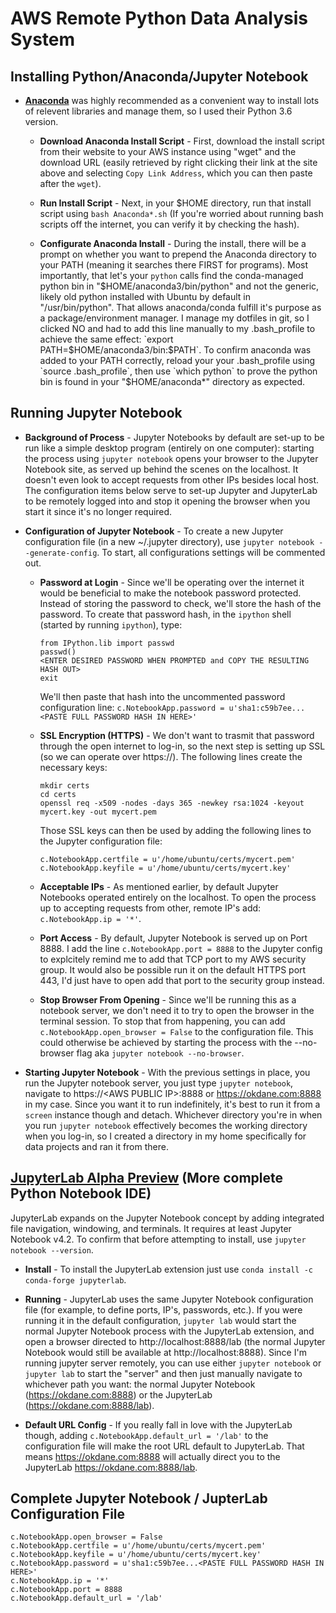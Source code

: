 # AWS Remote Python Data Analysis System #

## Installing Python/Anaconda/Jupyter Notebook ##

- **[Anaconda](https://www.continuum.io/downloads)** was highly recommended as a convenient way to install lots of relevent libraries and manage them, so I used their Python 3.6 version.
    
    - **Download Anaconda Install Script** - First, download the install script from their website to your AWS instance using "wget" and the download URL (easily retrieved by right clicking their link at the site above and selecting `Copy Link Address`, which you can then paste after the `wget`).
	
	- **Run Install Script** - Next, in your $HOME directory, run that install script using `bash Anaconda*.sh` (If you're worried about running bash scripts off the internet, you can verify it by checking the hash). 
	
	- **Configurate Anaconda Install** - During the install, there will be a prompt on whether you want to prepend the Anaconda directory to your PATH (meaning it searches there FIRST for programs). Most importantly, that let's your `python` calls find the conda-managed python bin in "$HOME/anaconda3/bin/python" and not the generic, likely old python installed with Ubuntu by default in "/usr/bin/python". That allows anaconda/conda fulfill it's purpose as a package/environment manager. I manage my dotfiles in git, so I clicked NO and had to add this line manually to my .bash_profile to achieve the same effect: `export PATH=$HOME/anaconda3/bin:$PATH`. To confirm anaconda was added to your PATH correctly, reload your your .bash_profile using `source .bash_profile`, then use `which python` to prove the python bin is found in your "$HOME/anaconda*" directory as expected.

## Running Jupyter Notebook ##
- **Background of Process** - Jupyter Notebooks by default are set-up to be run like a simple desktop program (entirely on one computer): starting the process using `jupyter notebook` opens your browser to the Jupyter Notebook site, as served up behind the scenes on the localhost. It doesn't even look to accept requests from other IPs besides local host. The configuration items below serve to set-up Jupyter and JupyterLab to be remotely logged into and stop it opening the browser when you start it since it's no longer required.

- **Configuration of Jupyter Notebook** - To create a new Jupyter configuration file (in a new ~/.jupyter directory), use `jupyter notebook --generate-config`. To start, all configurations settings will be commented out.

	- **Password at Login** - Since we'll be operating over the internet it would be beneficial to make the notebook password protected. Instead of storing the password to check, we'll store the hash of the password. To create that password hash, in the `ipython` shell (started by running `ipython`), type:   
        ```
        from IPython.lib import passwd
        passwd()
        <ENTER DESIRED PASSWORD WHEN PROMPTED and COPY THE RESULTING HASH OUT>
        exit
        ```
        We'll then paste that hash into the uncommented password configuration line: `c.NotebookApp.password = u'sha1:c59b7ee...<PASTE FULL PASSWORD HASH IN HERE>'`

    - **SSL Encryption (HTTPS)** - We don't want to trasmit that password through the open internet to log-in, so the next step is setting up SSL (so we can operate over https://). The following lines create the necessary keys:
        ```
        mkdir certs
        cd certs
        openssl req -x509 -nodes -days 365 -newkey rsa:1024 -keyout mycert.key -out mycert.pem
        ```
        Those SSL keys can then be used by adding the following lines to the Jupyter configuration file:
        ```
        c.NotebookApp.certfile = u'/home/ubuntu/certs/mycert.pem'
        c.NotebookApp.keyfile = u'/home/ubuntu/certs/mycert.key'
        ```
    
    - **Acceptable IPs** - As mentioned earlier, by default Jupyter Notebooks operated entirely on the localhost. To open the process up to accepting requests from other, remote IP's add: `c.NotebookApp.ip = '*'`.
    
    - **Port Access** - By default, Jupyter Notebook is served up on Port 8888. I add the line `c.NotebookApp.port = 8888` to the Jupyter config to explcitely remind me to add that TCP port to my AWS security group. It would also be possible run it on the default HTTPS port 443, I'd just have to open add that port to the security group instead.
    
    - **Stop Browser From Opening** - Since we'll be running this as a notebook server, we don't need it to try to open the browser in the terminal session. To stop that from happening, you can add `c.NotebookApp.open_browser = False` to the configuration file. This could otherwise be achieved by starting the process with the --no-browser flag aka `jupyter notebook --no-browser`.

- **Starting Jupyter Notebook** - With the previous settings in place, you run the Jupyter notebook server, you just type `jupyter notebook`, navigate to https://\<AWS PUBLIC IP\>:8888 or https://okdane.com:8888 in my case. Since you want it to run indefinitely, it's best to run it from a `screen` instance though and detach. Whichever directory you're in when you run `jupyter notebook` effectively becomes the working directory when you log-in, so I created a directory in my home specifically for data projects and ran it from there.

## [JupyterLab Alpha Preview](https://github.com/jupyterlab/jupyterlab) (More complete Python Notebook IDE) ##

JupyterLab expands on the Jupyter Notebook concept by adding integrated file navigation, windowing, and terminals. It requires at least Jupyter Notebook v4.2. To confirm that before attempting to install, use `jupyter notebook --version`.

- **Install** - To install the JupyterLab extension just use `conda install -c conda-forge jupyterlab`.

- **Running** - JupyterLab uses the same Jupyter Notebook configuration file (for example, to define ports, IP's, passwords, etc.). If you were running it in the default configuration, `jupyter lab` would start the normal Jupyter Notebook process with the JupyterLab extension, and open a browser directed to http://localhost:8888/lab (the normal Jupyter Notebook would still be available at http://localhost:8888). Since I'm running jupyter server remotely, you can use either `jupyter notebook` or `jupyter lab` to start the "server" and then just manually navigate to whichever path you want: the normal Jupyter Notebook (https://okdane.com:8888) or the JupyterLab (https://okdane.com:8888/lab).

- **Default URL Config** - If you really fall in love with the JupyterLab though, adding `c.NotebookApp.default_url = '/lab'` to the configuration file will make the root URL default to JupyterLab. That means https://okdane.com:8888 will actually direct you to the JupyterLab https://okdane.com:8888/lab.

## Complete Jupyter Notebook / JupterLab Configuration File ##
```
c.NotebookApp.open_browser = False
c.NotebookApp.certfile = u'/home/ubuntu/certs/mycert.pem'
c.NotebookApp.keyfile = u'/home/ubuntu/certs/mycert.key'
c.NotebookApp.password = u'sha1:c59b7ee...<PASTE FULL PASSWORD HASH IN HERE>'
c.NotebookApp.ip = '*'
c.NotebookApp.port = 8888
c.NotebookApp.default_url = '/lab'
```
